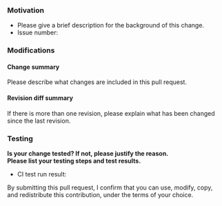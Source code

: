 ### Motivation
- Please give a brief description for the background of this change.
- Issue number: 


### Modifications
#### Change summary
Please describe what changes are included in this pull request.

#### Revision diff summary
If there is more than one revision, please explain what has been changed since the last revision.

### Testing
 **Is your change tested? If not, please justify the reason.**  
 **Please list your testing steps and test results.** 
- CI test run result: <link>


By submitting this pull request, I confirm that you can use, modify, copy, and redistribute this contribution, under the terms of your choice.
